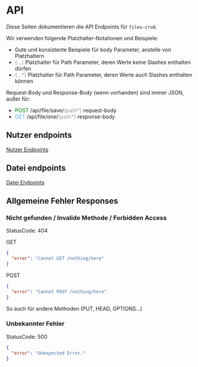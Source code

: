 # API

Diese Seiten dokumentieren die API Endpoints für `files-crud`.

Wir verwenden folgende Platzhalter-Notationen und Beispiele:
* Gute und konsistente Beispiele für body Parameter, anstelle von Platzhaltern
* <span style="color: #999; ">{...}</span> Platzhalter für Path Parameter, deren Werte keine Slashes enthalten dürfen
* <span style="color: #999; ">{...*}</span> Platzhalter für Path Parameter, deren Werte auch Slashes enthalten können

Request-Body und Response-Body (wenn vorhanden) sind immer JSON, außer für:
* <span style="color: green; ">POST</span> /api/file/save/<span style="color: #999; ">{path*}</span> request-body
* <span style="color: #60affe; ">GET</span> /api/file/one/<span style="color: #999; ">{path*}</span> response-body

## Nutzer endpoints
[Nutzer Endpoints](/de/api/user)

## Datei endpoints
[Datei Endpoints](/de/api/file)

## Allgemeine Fehler Responses

### Nicht gefunden / Invalide Methode / Forbidden Access
StatusCode: 404

GET
```json
{
  "error": "Cannot GET /nothing/here"
}
```

POST
```json
{
  "error": "Cannot POST /nothing/here"
}
```

So auch für andere Methoden (PUT, HEAD, OPTIONS...)

### Unbekannter Fehler
StatusCode: 500
```json
{
  "error": "Unexpected Error."
}
```
